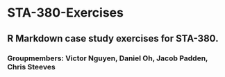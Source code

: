 # STA-380-Exercises

## R Markdown case study exercises for STA-380.

### Groupmembers: Victor Nguyen, Daniel Oh, Jacob Padden, Chris Steeves
